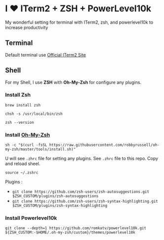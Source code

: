 # I ❤️ ITerm2 + ZSH + PowerLevel10k

My wonderful setting for terminal with ITerm2, zsh, and powerlevel10k to increase productivity

## Terminal

Default terminal use [Official ITerm2 Site](https://iterm2.com/)

## Shell

For my Shell, I use **ZSH** with **Oh-My-Zsh** for configure any plugins.

### Install Zsh

`brew install zsh`

`chsh -s /usr/local/bin/zsh`

`zsh --version`
   
### Install [Oh-My-Zsh](https://ohmyz.sh/)

`sh -c "$(curl -fsSL https://raw.githubusercontent.com/robbyrussell/oh-my-zsh/master/tools/install.sh)"`

U will see `.zhrc` file for setting any plugins. See `.zhrc` file to this repo. Copy and reload sheel.

`source ~/.zshrc`

Plugins : 
* `git clone https://github.com/zsh-users/zsh-autosuggestions.git $ZSH_CUSTOM/plugins/zsh-autosuggestions`
* `git clone https://github.com/zsh-users/zsh-syntax-highlighting.git $ZSH_CUSTOM/plugins/zsh-syntax-highlighting`

### Install Powerlevel10k

`git clone --depth=1 https://github.com/romkatv/powerlevel10k.git ${ZSH_CUSTOM:-$HOME/.oh-my-zsh/custom}/themes/powerlevel10k`



